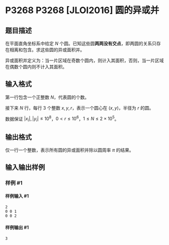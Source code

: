 # P3268 P3268 [JLOI2016] 圆的异或并

## 题目描述

在平面直角坐标系中给定 $N$ 个圆。已知这些圆**两两没有交点**，即两圆的关系只存在相离和包含。求这些圆的异或面积并。

异或面积并定义为：当一片区域在奇数个圆内，则计入其面积，否则，当一片区域在偶数个圆内则不计入其面积。

## 输入格式

第一行包含一个正整数 $N$，代表圆的个数。

接下来 $N$ 行，每行 $3$ 个整数 $x,y,r$，表示一个圆心在 $(x,y)$，半径为 $r$ 的圆。

数据保证 $|x_i|,|y_i|\le 10^8$，$0<r\leq 10^6$，$1\le N\le 2\times 10^5$。

## 输出格式

仅一行一个整数，表示所有圆的异或面积并除以圆周率 $\pi$ 的结果。

## 输入输出样例

### 样例 #1

#### 样例输入 #1

```
2
0 0 1
0 0 2
```

#### 样例输出 #1

```
3
```
